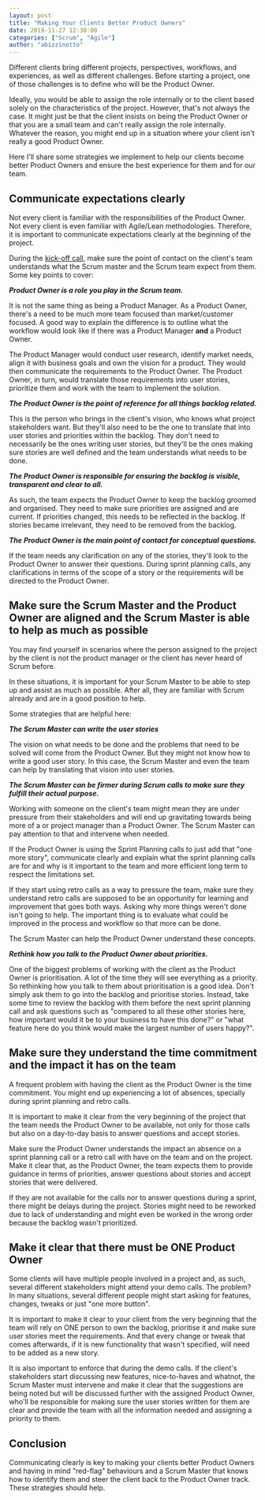 ```yaml
---
layout: post
title: "Making Your Clients Better Product Owners"
date: 2019-11-27 12:30:00
categories: ["Scrum", "Agile"]
author: "abizzinotto"
---
```


Different clients bring different projects, perspectives, workflows, and experiences, as well as different challenges. Before starting a project, one of those challenges is to define who will be the Product Owner. 

Ideally, you would be able to assign the role internally or to the client based solely on the characteristics of the project. However, that's not always the case. It might just be that the client insists on being the Product Owner or that you are a small team and can't really assign the role internally. Whatever the reason, you might end up in a situation where your client isn't really a good Product Owner.

Here I'll share some strategies we implement to help our clients become better Product Owners and ensure the best experience for them and for our team.

<!--more-->

## Communicate expectations clearly

Not every client is familiar with the responsibilities of the Product Owner. Not every client is even familiar with Agile/Lean methodologies. Therefore, it is important to communicate expectations clearly at the beginning of the project.

During the [kick-off call](https://www.ombulabs.com/blog/agile/continuous-learning/kickoff-calls.html), make sure the point of contact on the client's team understands what the Scrum master and the Scrum team expect from them. Some key points to cover:

**_Product Owner is a role you play in the Scrum team._**

It is not the same thing as being a Product Manager. As a Product Owner, there's a need to be much more team focused than market/customer focused. A good way to explain the difference is to outline what the workflow would look like if there was a Product Manager **and** a Product Owner.

The Product Manager would conduct user research, identify market needs, align it with business goals and own the vision for a product. They would then communicate the requirements to the Product Owner. The Product Owner, in turn, would translate those requirements into user stories, prioritize them and work with the team to implement the solution.

**_The Product Owner is the point of reference for all things backlog related._** 

This is the person who brings in the client's vision, who knows what project stakeholders want. But they'll also need to be the one to translate that into user stories and priorities within the backlog. They don't need to necessarily be the ones writing user stories, but they'll be the ones making sure stories are well defined and the team understands what needs to be done.

**_The Product Owner is responsible for ensuring the backlog is visible, transparent and clear to all._** 

As such, the team expects the Product Owner to keep the backlog groomed and organised. They need to make sure priorities are assigned and are current. If priorities changed, this needs to be reflected in the backlog. If stories became irrelevant, they need to be removed from the backlog.

**_The Product Owner is the main point of contact for conceptual questions._** 

If the team needs any clarification on any of the stories, they'll look to the Product Owner to answer their questions. During sprint planning calls, any clarifications in terms of the scope of a story or the requirements will be directed to the Product Owner.

## Make sure the Scrum Master and the Product Owner are aligned and the Scrum Master is able to help as much as possible

You may find yourself in scenarios where the person assigned to the project by the client is not the product manager or the client has never heard of Scrum before.

In these situations, it is important for your Scrum Master to be able to step up and assist as much as possible. After all, they are familiar with Scrum already and are in a good position to help.

Some strategies that are helpful here:

**_The Scrum Master can write the user stories_** 

The vision on what needs to be done and the problems that need to be solved will come from the Product Owner. But they might not know how to write a good user story. In this case, the Scrum Master and even the team can help by translating that vision into user stories.

**_The Scrum Master can be firmer during Scrum calls to make sure they fulfill their actual purpose._** 

Working with someone on the client's team might mean they are under pressure from their stakeholders and will end up gravitating towards being more of a or project manager than a Product Owner. The Scrum Master can pay attention to that and intervene when needed. 

If the Product Owner is using the Sprint Planning calls to just add that "one more story", communicate clearly and explain what the sprint planning calls are for and why is it important to the team and more efficient long term to respect the limitations set. 

If they start using retro calls as a way to pressure the team, make sure they understand retro calls are supposed to be an opportunity for learning and improvement that goes both ways. Asking why more things weren't done isn't going to help. The important thing is to evaluate what could be improved in the process and workflow so that more can be done. 

The Scrum Master can help the Product Owner understand these concepts.

**_Rethink how you talk to the Product Owner about priorities._** 

One of the biggest problems of working with the client as the Product Owner is prioritisation. A lot of the time they will see everything as a priority. So rethinking how you talk to them about prioritisation is a good idea. Don't simply ask them to go into the backlog and prioritise stories. Instead, take some time to review the backlog with them before the next sprint planning call and ask questions such as "compared to all these other stories here, how important would it be to your business to have this done?" or "what feature here do you think would make the largest number of users happy?".

## Make sure they understand the time commitment and the impact it has on the team

A frequent problem with having the client as the Product Owner is the time commitment. You might end up experiencing a lot of absences, specially during sprint planning and retro calls. 

It is important to make it clear from the very beginning of the project that the team needs the Product Owner to be available, not only for those calls but also on a day-to-day basis to answer questions and accept stories.

Make sure the Product Owner understands the impact an absence on a sprint planning call or a retro call with have on the team and on the project. Make it clear that, as the Product Owner, the team expects them to provide guidance in terms of priorities, answer questions about stories and accept stories that were delivered. 

If they are not available for the calls nor to answer questions during a sprint, there might be delays during the project. Stories might need to be reworked due to lack of understanding and might even be worked in the wrong order because the backlog wasn't prioritized.

## Make it clear that there must be ONE Product Owner

Some clients will have multiple people involved in a project and, as such, several different stakeholders might attend your demo calls. The problem? In many situations, several different people might start asking for features, changes, tweaks or just "one more button".

It is important to make it clear to your client from the very beginning that the team will rely on ONE person to own the backlog, prioritise it and make sure user stories meet the requirements. And that every change or tweak that comes afterwards, if it is new functionality that wasn't specified, will need to be added as a new story.

It is also important to enforce that during the demo calls. If the client's stakeholders start discussing new features, nice-to-haves and whatnot, the Scrum Master must intervene and make it clear that the suggestions are being noted but will be discussed further with the assigned Product Owner, who'll be responsible for making sure the user stories written for them are clear and provide the team with all the information needed and assigning a priority to them.

## Conclusion

Communicating clearly is key to making your clients better Product Owners and having in mind "red-flag" behaviours and a Scrum Master that knows how to identify them and steer the client back to the Product Owner track. These strategies should help.
